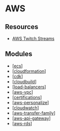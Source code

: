 AWS
===

Resources
---

- [AWS Twitch Streams
    ](https://aws.amazon.com/developer/community/live-video)

Modules
---

- [[ecs]]
- [[cloudformation]]
- [[cdk]]
- [[cloudbuild]]
- [[load-balancers]]
- [[aws-vpc]]
- [[certifications]]
- [[aws-personalize]]
- [[cloudwatch]]
- [[aws-transfer-family]]
- [[aws-api-gateway]]
- [[aws-rds]]

[//begin]: # "Autogenerated link references for markdown compatibility"
[ecs]: ecs/ecs.md "ECS"
[cloudformation]: cloudformation/cloudformation.md "CloudFormation"
[cdk]: cdk/cdk.md "CDK"
[cloudbuild]: cloudbuild/cloudbuild.md "CloudBuild"
[load-balancers]: load-balancers/load-balancers.md "Load Balancers"
[aws-vpc]: vpc/aws-vpc.md "AWS VPC"
[certifications]: certifications/certifications.md "Certifications"
[aws-personalize]: aws-personalize/aws-personalize.md "AWS Personalize"
[cloudwatch]: cloudwatch/cloudwatch.md "CloudWatch"
[aws-transfer-family]: aws-transfer-family/aws-transfer-family.md "AWS Transfer Family"
[aws-api-gateway]: aws-api-gateway/aws-api-gateway.md "aws-api-gateway"
[aws-rds]: aws-rds/aws-rds.md "AWS RDS"
[//end]: # "Autogenerated link references"
